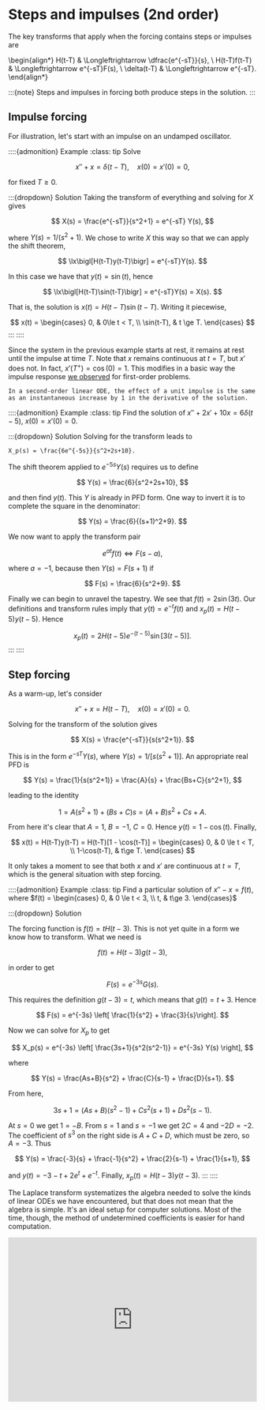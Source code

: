 # Steps and impulses (2nd order)

The key transforms that apply when the forcing contains steps or impulses are

\begin{align*}
H(t-T) & \Longleftrightarrow \dfrac{e^{-sT}}{s}, \\
H(t-T)f(t-T) & \Longleftrightarrow e^{-sT}F(s), \\
\delta(t-T) & \Longleftrightarrow e^{-sT}.
\end{align*}

:::{note}
Steps and impulses in forcing both produce steps in the solution.
:::

## Impulse forcing

For illustration, let's start with an impulse on an undamped oscillator.

::::{admonition} Example
:class: tip
Solve

$$
x''+x = \delta(t-T), \quad x(0)=x'(0)=0,
$$

for fixed $T\ge 0$. 

:::{dropdown} Solution
Taking the transform of everything and solving for $X$ gives

$$
X(s) = \frac{e^{-sT}}{s^2+1} = e^{-sT} Y(s),
$$

where $Y(s)=1/(s^2+1)$. We chose to write $X$ this way so that we can apply the shift theorem,

$$
\lx\bigl[H(t-T)y(t-T)\bigr] = e^{-sT}Y(s).
$$

In this case we have that $y(t)=\sin(t)$, hence

$$
\lx\bigl[H(t-T)\sin(t-T)\bigr] = e^{-sT}Y(s) = X(s).
$$

That is, the solution is $x(t)=H(t-T)\sin(t-T)$. Writing it piecewise,

$$
x(t) = \begin{cases} 0, & 0\le t < T, \\ \sin(t-T), & t \ge T. \end{cases}
$$
:::
::::

Since the system in the previous example starts at rest, it remains at rest until the impulse at time $T$. Note that $x$ remains continuous at $t=T$, but $x'$ does not. In fact, $x'(T^+)=\cos(0)=1$. This modifies in a basic way the impulse response [we observed](section-steps-jump) for first-order problems.

```{proof:rule}
In a second-order linear ODE, the effect of a unit impulse is the same as an instantaneous increase by 1 in the derivative of the solution.
```

::::{admonition} Example
:class: tip
Find the solution of $x''+2x'+10x=6\delta(t-5)$, $x(0)=x'(0)=0$.

:::{dropdown} Solution
Solving for the transform leads to

```{math}
X_p(s) = \frac{6e^{-5s}}{s^2+2s+10}.
```

The shift theorem applied to $e^{-5s}Y(s)$ requires us to define

$$
Y(s) = \frac{6}{s^2+2s+10},
$$

and then find $y(t)$. This $Y$ is already in PFD form. One way to invert it is to complete the square in the denominator:

$$
Y(s) = \frac{6}{(s+1)^2+9}.
$$

We now want to apply the transform pair

$$
e^{at} f(t) \Longleftrightarrow F(s-a),
$$

where $a=-1$, because then $Y(s)=F(s+1)$ if

$$
F(s) = \frac{6}{s^2+9}.
$$

Finally we can begin to unravel the tapestry. We see that $f(t)=2\sin(3t)$. Our definitions and transform rules imply that $y(t)=e^{-t}f(t)$ and $x_p(t)=H(t-5)y(t-5)$. Hence

$$
x_p(t) = 2 H(t-5)e^{-(t-5)} \sin[3(t-5)].
$$
:::
::::

## Step forcing

As a warm-up, let's consider

$$
x''+x = H(t-T), \quad x(0)=x'(0)=0.
$$

Solving for the transform of the solution gives

$$
X(s) = \frac{e^{-sT}}{s(s^2+1)}.
$$

This is in the form $e^{-sT}Y(s)$, where $Y(s)=1/[s(s^2+1)]$. An appropriate real PFD is

$$
Y(s) = \frac{1}{s(s^2+1)} = \frac{A}{s} + \frac{Bs+C}{s^2+1},
$$

leading to the identity

$$
1 = A(s^2+1) + (Bs+C)s = (A+B)s^2 + Cs + A.
$$

From here it's clear that $A=1$, $B=-1$, $C=0$. Hence $y(t)=1-\cos(t)$. Finally,

$$
x(t) = H(t-T)y(t-T) = H(t-T)[1 - \cos(t-T)] =
\begin{cases} 0, & 0 \le t < T, \\ 1-\cos(t-T), & t\ge T. \end{cases}
$$

It only takes a moment to see that both $x$ and $x'$ are continuous at $t=T$, which is the general situation with step forcing.

::::{admonition} Example
:class: tip
Find a particular solution of $x''-x=f(t)$, where $f(t) = \begin{cases} 0, & 0 \le t < 3, \\ t, & t\ge 3. \end{cases}$

:::{dropdown} Solution

The forcing function is $f(t)=tH(t-3)$. This is not yet quite in a form we know how to transform. What we need is

$$
f(t) = H(t-3)g(t-3),
$$

in order to get

$$
F(s) = e^{-3s}G(s).
$$

This requires the definition $g(t-3)=t$, which means that $g(t)=t+3$. Hence

$$
F(s) = e^{-3s} \left[ \frac{1}{s^2} + \frac{3}{s}\right].
$$

Now we can solve for $X_p$ to get

$$
X_p(s) = e^{-3s} \left[ \frac{3s+1}{s^2(s^2-1)} = e^{-3s} Y(s) \right],
$$

where

$$
Y(s) = \frac{As+B}{s^2} + \frac{C}{s-1} + \frac{D}{s+1}.
$$

From here,

$$
3s+1 = (As+B)(s^2-1) + Cs^2(s+1) + Ds^2(s-1).
$$

At $s=0$ we get $1=-B$. From $s=1$ and $s=-1$ we get $2C=4$ and $-2D=-2$. The coefficient of $s^3$ on the right side is $A+C+D$, which must be zero, so $A=-3$. Thus

$$
Y(s) = \frac{-3}{s} + \frac{-1}{s^2} + \frac{2}{s-1} + \frac{1}{s+1},
$$

and $y(t)=-3-t+2e^t + e^{-t}$. Finally, $x_p(t) = H(t-3)y(t-3)$.
:::
::::

The Laplace transform systematizes the algebra needed to solve the kinds of linear ODEs we have encountered, but that does not mean that the algebra is simple. It's an ideal setup for computer solutions. Most of the time, though, the method of undetermined coefficients is easier for hand computation.

<div style="max-width:608px"><div style="position:relative;padding-bottom:66.118421052632%"><iframe id="kaltura_player" src="https://cdnapisec.kaltura.com/p/2358381/sp/235838100/embedIframeJs/uiconf_id/43030021/partner_id/2358381?iframeembed=true&playerId=kaltura_player&entry_id=1_4z085wez&flashvars[streamerType]=auto&amp;flashvars[localizationCode]=en&amp;flashvars[leadWithHTML5]=true&amp;flashvars[sideBarContainer.plugin]=true&amp;flashvars[sideBarContainer.position]=left&amp;flashvars[sideBarContainer.clickToClose]=true&amp;flashvars[chapters.plugin]=true&amp;flashvars[chapters.layout]=vertical&amp;flashvars[chapters.thumbnailRotator]=false&amp;flashvars[streamSelector.plugin]=true&amp;flashvars[EmbedPlayer.SpinnerTarget]=videoHolder&amp;flashvars[dualScreen.plugin]=true&amp;flashvars[Kaltura.addCrossoriginToIframe]=true&amp;&wid=1_zisckjbm" width="608" height="402" allowfullscreen webkitallowfullscreen mozAllowFullScreen allow="autoplay *; fullscreen *; encrypted-media *" sandbox="allow-forms allow-same-origin allow-scripts allow-top-navigation allow-pointer-lock allow-popups allow-modals allow-orientation-lock allow-popups-to-escape-sandbox allow-presentation allow-top-navigation-by-user-activation" frameborder="0" title="Kaltura Player" style="position:absolute;top:0;left:0;width:100%;height:100%"></iframe></div></div>